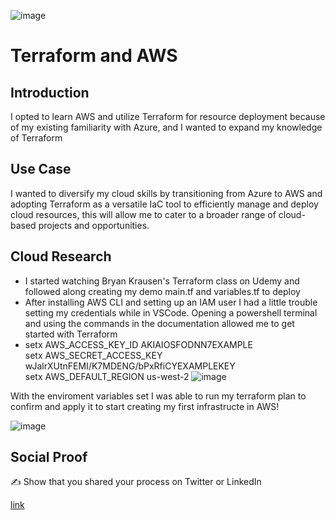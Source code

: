 <!-- This template removes the micro tutorial for a quicker post and removes images for a full template check out the 000-DAY-ARTICLE-LONG-TEMPLATE.MD-->

![image](https://github.com/ericrihm/100DaysOfCloud/assets/19367455/7be8720e-6dec-4ff0-b174-7fa7d57a1957)

# Terraform and AWS

## Introduction

I opted to learn AWS and utilize Terraform for resource deployment because of my existing familiarity with Azure, and I wanted to expand my knowledge of Terraform

## Use Case

I wanted to diversify my cloud skills by transitioning from Azure to AWS and adopting Terraform as a versatile IaC tool to efficiently manage and deploy cloud resources, this will allow me to cater to a broader range of cloud-based projects and opportunities.

## Cloud Research
- I started watching Bryan Krausen's Terraform class on Udemy and followed along creating my demo main.tf and variables.tf to deploy
- After installing AWS CLI and setting up an IAM user I had a little trouble setting my credentials while in VSCode. Opening a powershell terminal and using the commands in the documentation allowed me to get started with Terraform
- setx AWS_ACCESS_KEY_ID AKIAIOSFODNN7EXAMPLE
<br>setx AWS_SECRET_ACCESS_KEY wJalrXUtnFEMI/K7MDENG/bPxRfiCYEXAMPLEKEY
<br>setx AWS_DEFAULT_REGION us-west-2
  ![image](https://github.com/ericrihm/100DaysOfCloud/assets/19367455/17282fcd-cf95-4818-82aa-f0812962f074)

With the enviroment variables set I was able to run my terraform plan to confirm and apply it to start creating my first infrastructe in AWS!

![image](https://github.com/ericrihm/100DaysOfCloud/assets/19367455/75019745-1a8d-439f-bb98-ba4bb9684d8f)



## Social Proof

✍️ Show that you shared your process on Twitter or LinkedIn

[link](link)
